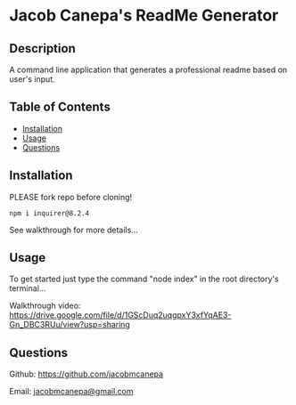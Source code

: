 
  # Jacob Canepa's ReadMe Generator

  ## Description
  A command line application that generates a professional readme based on user's input.

  ## Table of Contents
  - [Installation](#installation)
  - [Usage](#usage)
  - [Questions](#questions)

  ## Installation
  PLEASE fork repo before cloning!
  ```
  npm i inquirer@8.2.4
  ```
  See walkthrough for more details...

  ## Usage
  To get started just type the command "node index" in the root directory's terminal...
  
  Walkthrough video: https://drive.google.com/file/d/1GScDuq2uqgpxY3xfYqAE3-Gn_DBC3RUu/view?usp=sharing 

  ## Questions
  Github: https://github.com/jacobmcanepa
  
  Email: jacobmcanepa@gmail.com
  
  
